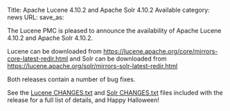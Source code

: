 Title: Apache Lucene 4.10.2 and Apache Solr 4.10.2 Available
category: news
URL: 
save_as: 

The Lucene PMC is pleased to announce the availability
of Apache Lucene 4.10.2 and Apache Solr 4.10.2.

Lucene can be downloaded from <https://lucene.apache.org/core/mirrors-core-latest-redir.html>
and Solr can be downloaded from <https://lucene.apache.org/solr/mirrors-solr-latest-redir.html>

Both releases contain a number of bug fixes.

See the [Lucene CHANGES.txt](/core/4_10_2/changes/Changes.html) and
[Solr CHANGES.txt](/solr/4_10_2/changes/Changes.html) files included
with the release for a full list of details, and Happy Halloween!

